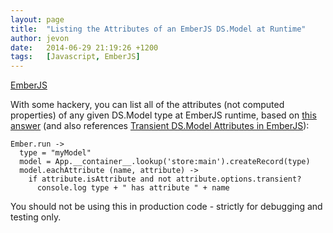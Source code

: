 ```yaml
---
layout: page
title:  "Listing the Attributes of an EmberJS DS.Model at Runtime"
author: jevon
date:   2014-06-29 21:19:26 +1200
tags:   [Javascript, EmberJS]
---
```


[EmberJS](emberjs.md)

With some hackery, you can list all of the attributes (not computed properties) of any given DS.Model type at EmberJS runtime, based on <a href="http://stackoverflow.com/questions/14368122/how-do-i-get-a-list-of-all-computed-properties">this answer</a> (and also references [Transient DS.Model Attributes in EmberJS](transient-ds-model-attributes-in-emberjs.md)):

```
Ember.run ->
  type = "myModel"
  model = App.__container__.lookup('store:main').createRecord(type)
  model.eachAttribute (name, attribute) ->
    if attribute.isAttribute and not attribute.options.transient?
      console.log type + " has attribute " + name
```

You should not be using this in production code - strictly for debugging and testing only.
